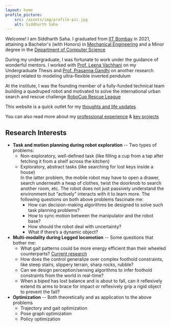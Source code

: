 ```yaml
---
layout: home
profile_picture:
    src: /assets/img/profile-pic.jpg
    alt: Siddharth Saha
---
```


Welcome! I am Siddharth Saha. I graduated from [IIT Bombay](https://www.iitb.ac.in/) in 2021, attaining a Bachelor's (with Honors) in [Mechanical Engineering](https://www.me.iitb.ac.in/) and a Minor degree in the [Department of Computer Science](https://www.cse.iitb.ac.in/)

During my undergraduate, I was fortunate to work under the guidance of wonderful mentors. I worked with [Prof. Leena Vachhani](https://www.sc.iitb.ac.in/~leena/) on my Undergraduate Thesis and [Prof. Prasanna Gandhi](https://www.me.iitb.ac.in/~gandhi/) on another research project related to modeling ultra-flexible inverted pendulum

At the institute, I was the founding member of a fully-funded technical team building a quadruped robot and motivated to solve the international urban search and rescue challenge [RoboCup Rescue League](https://www.robocup.org/leagues/10)

This website is a quick outlet for my [thoughts and life updates](blog)

You can also read more about my [professional experience](work) & [key projects](project)



## Research Interests
<!-- My research interests lie at the intersection of exploration, optimization, trajectory planning, and SLAM. -->

- **Task and motion planning during robot exploration** -- Two types of problems:
    + Non-exploratory, well-defined task (like filling a cup from a tap after fetching it from a shelf across the kitchen)
    + Exploratory, abstract tasks (like searching for lost keys inside a house)  
    In the latter problem, the mobile robot may have to open a drawer, search underneath a heap of clothes, twist the doorknob to search another room, etc. The robot does not just passively understand the environment but “actively” interacts with it to learn more. The following questions on both above problems fascinate me:
        * How can decision-making algorithms be designed to solve such task planning problems? 
        * How to sync motion between the manipulator and the robot base? 
        * How should the robot deal with uncertainty? 
        * What if there’s a dynamic object?
- **Multi-modality during Legged locomotion** -- Some questions that bother me: 
    + What gait patterns could be more energy efficient than their wheeled counterparts? [Current research](https://www.researchgate.net/publication/332374021_Leg_Trajectory_Planning_for_Quadruped_Robots_with_High-Speed_Trot_Gait)
    + How does the control generalize over complex foothold constraints, like steep stairs, slippery terrain, sharp rocks, rubble? 
    + Can we design perception/sensing algorithms to infer foothold constraints from the world in real-time? 
    + When a biped has lost balance and is about to fall, can it reflexively extend its arms to brace for impact or reflexively grip a rigid object to prevent the fall?
- **Optimization** -- Both theoretically and as application to the above problems
    + Trajectory and gait optimization
    + Pose graph optimization
    + Policy optimization


